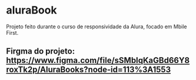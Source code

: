 # aluraBook
Projeto feito durante o curso de responsividade da Alura, focado em Mbile First.

## Firgma do projeto: https://www.figma.com/file/sSMbIqKaGBd66Y8roxTk2p/AluraBooks?node-id=113%3A1553 
